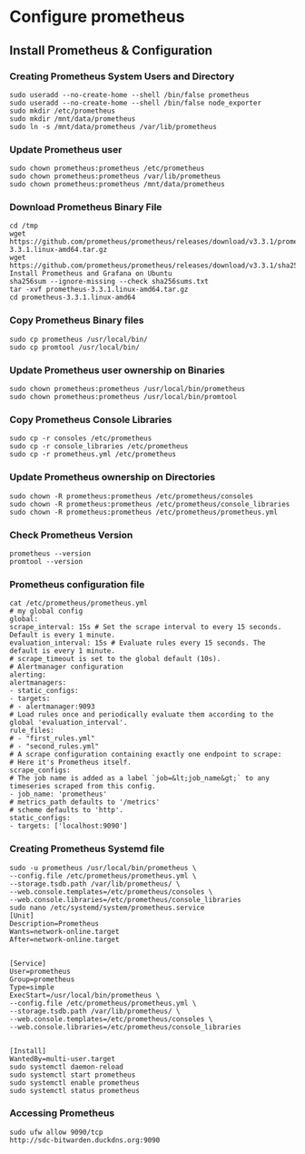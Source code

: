 # Configure prometheus

## Install Prometheus & Configuration
### Creating Prometheus System Users and Directory
~~~
sudo useradd --no-create-home --shell /bin/false prometheus
sudo useradd --no-create-home --shell /bin/false node_exporter
sudo mkdir /etc/prometheus
sudo mkdir /mnt/data/prometheus
sudo ln -s /mnt/data/prometheus /var/lib/prometheus
~~~
### Update Prometheus user
~~~
sudo chown prometheus:prometheus /etc/prometheus
sudo chown prometheus:prometheus /var/lib/prometheus
sudo chown prometheus:prometheus /mnt/data/prometheus
~~~
### Download Prometheus Binary File
~~~
cd /tmp
wget https://github.com/prometheus/prometheus/releases/download/v3.3.1/prometheus-3.3.1.linux-amd64.tar.gz
wget https://github.com/prometheus/prometheus/releases/download/v3.3.1/sha256sums.txt
Install Prometheus and Grafana on Ubuntu
sha256sum --ignore-missing --check sha256sums.txt
tar -xvf prometheus-3.3.1.linux-amd64.tar.gz
cd prometheus-3.3.1.linux-amd64
~~~
### Copy Prometheus Binary files
~~~
sudo cp prometheus /usr/local/bin/
sudo cp promtool /usr/local/bin/
~~~
### Update Prometheus user ownership on Binaries
~~~
sudo chown prometheus:prometheus /usr/local/bin/prometheus
sudo chown prometheus:prometheus /usr/local/bin/promtool
~~~
### Copy Prometheus Console Libraries
~~~
sudo cp -r consoles /etc/prometheus
sudo cp -r console_libraries /etc/prometheus
sudo cp -r prometheus.yml /etc/prometheus
~~~
### Update Prometheus ownership on Directories
~~~
sudo chown -R prometheus:prometheus /etc/prometheus/consoles
sudo chown -R prometheus:prometheus /etc/prometheus/console_libraries
sudo chown -R prometheus:prometheus /etc/prometheus/prometheus.yml
~~~
### Check Prometheus Version
~~~
prometheus --version
promtool --version
~~~

### Prometheus configuration file
~~~
cat /etc/prometheus/prometheus.yml
# my global config
global:
scrape_interval: 15s # Set the scrape interval to every 15 seconds. Default is every 1 minute.
evaluation_interval: 15s # Evaluate rules every 15 seconds. The default is every 1 minute.
# scrape_timeout is set to the global default (10s).
# Alertmanager configuration
alerting:
alertmanagers:
- static_configs:
- targets:
# - alertmanager:9093
# Load rules once and periodically evaluate them according to the global 'evaluation_interval'.
rule_files:
# - "first_rules.yml"
# - "second_rules.yml"
# A scrape configuration containing exactly one endpoint to scrape:
# Here it's Prometheus itself.
scrape_configs:
# The job name is added as a label `job=&lt;job_name&gt;` to any timeseries scraped from this config.
- job_name: 'prometheus'
# metrics_path defaults to '/metrics'
# scheme defaults to 'http'.
static_configs:
- targets: ['localhost:9090']
~~~
### Creating Prometheus Systemd file
~~~
sudo -u prometheus /usr/local/bin/prometheus \
--config.file /etc/prometheus/prometheus.yml \
--storage.tsdb.path /var/lib/prometheus/ \
--web.console.templates=/etc/prometheus/consoles \
--web.console.libraries=/etc/prometheus/console_libraries
sudo nano /etc/systemd/system/prometheus.service
[Unit]
Description=Prometheus
Wants=network-online.target
After=network-online.target
 

[Service]
User=prometheus
Group=prometheus
Type=simple
ExecStart=/usr/local/bin/prometheus \
--config.file /etc/prometheus/prometheus.yml \
--storage.tsdb.path /var/lib/prometheus/ \
--web.console.templates=/etc/prometheus/consoles \
--web.console.libraries=/etc/prometheus/console_libraries
 

[Install]
WantedBy=multi-user.target
sudo systemctl daemon-reload
sudo systemctl start prometheus
sudo systemctl enable prometheus
sudo systemctl status prometheus
~~~
### Accessing Prometheus
~~~
sudo ufw allow 9090/tcp
http://sdc-bitwarden.duckdns.org:9090
~~~

